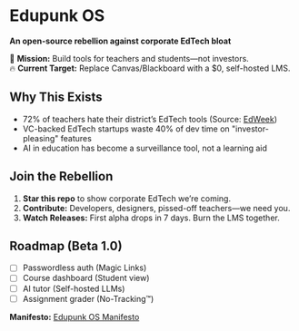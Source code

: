 # Edupunk OS  
**An open-source rebellion against corporate EdTech bloat**  

🚩 **Mission:** Build tools for teachers and students—not investors.  
🔥 **Current Target:** Replace Canvas/Blackboard with a $0, self-hosted LMS.  

## Why This Exists  
- 72% of teachers hate their district’s EdTech tools (Source: [EdWeek](https://www.edweek.org))  
- VC-backed EdTech startups waste 40% of dev time on "investor-pleasing" features  
- AI in education has become a surveillance tool, not a learning aid  

## Join the Rebellion  
1. **Star this repo** to show corporate EdTech we’re coming.  
2. **Contribute:** Developers, designers, pissed-off teachers—we need you.  
3. **Watch Releases:** First alpha drops in 7 days. Burn the LMS together.  

## Roadmap (Beta 1.0)  
- [ ] Passwordless auth (Magic Links)
- [ ] Course dashboard (Student view)
- [ ] AI tutor (Self-hosted LLMs)
- [ ] Assignment grader (No-Tracking™)

**Manifesto:** [Edupunk OS Manifesto](MANIFESTO.md)